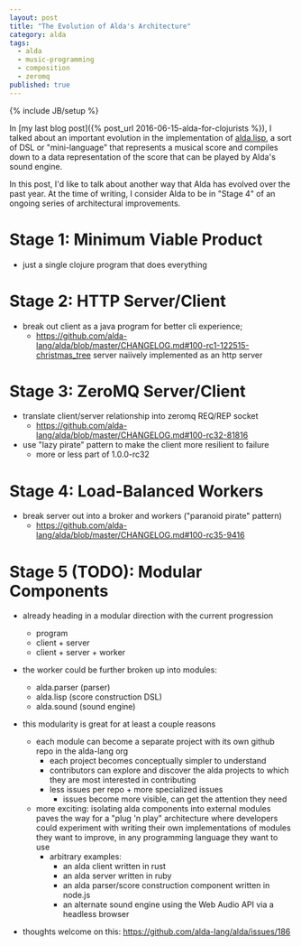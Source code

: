 ```yaml
---
layout: post
title: "The Evolution of Alda's Architecture"
category: alda
tags:
  - alda
  - music-programming
  - composition
  - zeromq
published: true
---
```


{% include JB/setup %}

In [my last blog post]({% post_url 2016-06-15-alda-for-clojurists %}), I talked about an important evolution in the implementation of [alda.lisp](https://github.com/alda-lang/alda/blob/master/doc/alda-lisp.md), a sort of DSL or "mini-language" that represents a musical score and compiles down to a data representation of the score that can be played by Alda's sound engine.

In this post, I'd like to talk about another way that Alda has evolved over the past year. At the time of writing, I consider Alda to be in "Stage 4" of an ongoing series of architectural improvements.

# Stage 1: Minimum Viable Product

* just a single clojure program that does everything

# Stage 2: HTTP Server/Client

* break out client as a java program for better cli experience;
  * https://github.com/alda-lang/alda/blob/master/CHANGELOG.md#100-rc1-122515-christmas_tree
  server naiively implemented as an http server

# Stage 3: ZeroMQ Server/Client

* translate client/server relationship into zeromq REQ/REP socket
  * https://github.com/alda-lang/alda/blob/master/CHANGELOG.md#100-rc32-81816
* use "lazy pirate" pattern to make the client more resilient to failure
  * more or less part of 1.0.0-rc32

# Stage 4: Load-Balanced Workers

* break server out into a broker and workers ("paranoid pirate" pattern)
  * https://github.com/alda-lang/alda/blob/master/CHANGELOG.md#100-rc35-9416

# Stage 5 (TODO): Modular Components

* already heading in a modular direction with the current progression
  * program
  * client + server
  * client + server + worker

* the worker could be further broken up into modules:
  * alda.parser (parser)
  * alda.lisp   (score construction DSL)
  * alda.sound  (sound engine)

* this modularity is great for at least a couple reasons
  * each module can become a separate project with its own github repo in the alda-lang org
    * each project becomes conceptually simpler to understand
    * contributors can explore and discover the alda projects to which they are most interested in contributing
    * less issues per repo + more specialized issues
      * issues become more visible, can get the attention they need
  * more exciting: isolating alda components into external modules paves the way for a "plug 'n play" architecture where developers could experiment with writing their own implementations of modules they want to improve, in any programming language they want to use
    * arbitrary examples:
      * an alda client written in rust
      * an alda server written in ruby
      * an alda parser/score construction component written in node.js
      * an alternate sound engine using the Web Audio API via a headless browser

* thoughts welcome on this: https://github.com/alda-lang/alda/issues/186
